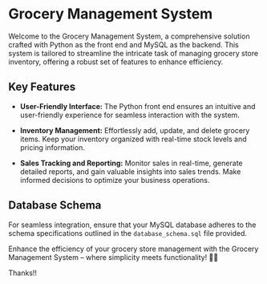 # Grocery Management System

Welcome to the Grocery Management System, a comprehensive solution crafted with Python as the front end and MySQL as the backend. This system is tailored to streamline the intricate task of managing grocery store inventory, offering a robust set of features to enhance efficiency.

## Key Features

- **User-Friendly Interface:** The Python front end ensures an intuitive and user-friendly experience for seamless interaction with the system.

- **Inventory Management:** Effortlessly add, update, and delete grocery items. Keep your inventory organized with real-time stock levels and pricing information.

- **Sales Tracking and Reporting:** Monitor sales in real-time, generate detailed reports, and gain valuable insights into sales trends. Make informed decisions to optimize your business operations.

## Database Schema

For seamless integration, ensure that your MySQL database adheres to the schema specifications outlined in the `database_schema.sql` file provided.

Enhance the efficiency of your grocery store management with the Grocery Management System – where simplicity meets functionality! 🛒✨

Thanks!!
